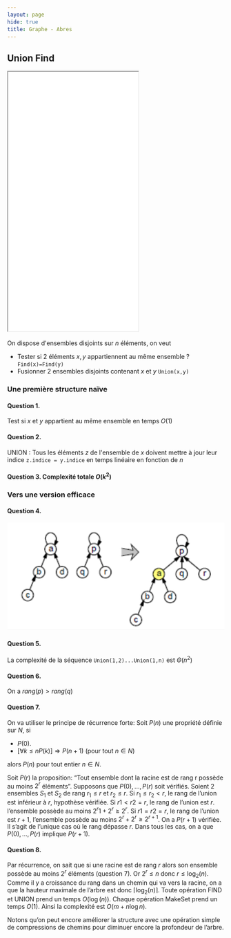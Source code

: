 ```yaml
--- 
layout: page
hide: true
title: Graphe - Abres
---
```


## <i class="fas fa-project-diagram"></i> Union Find

<iframe src="./img/UnionFindenoncés.pdf" height="600" width="60%"></iframe>

On dispose d'ensembles disjoints sur $n$ éléments, on veut

+ Tester si 2 éléments $x,y$ appartiennent au même ensemble ? `Find(x)=Find(y)`
+ Fusionner 2 ensembles disjoints contenant $x$ et $y$ `Union(x,y)`

### Une première structure naïve

#### Question 1.

Test si $x$ et $y$ appartient au même ensemble en temps $O(1)$

#### Question 2.

UNION : Tous les éléments $z$ de l'ensemble de $x$ doivent mettre à jour leur indice `z.indice = y.indice` en temps linéaire en fonction de $n$

#### Question 3. Complexité totale $O(k^2)$

### Vers une version efficace

#### Question 4.

![unionexec](./img/unionexec.png)

#### Question 5.

La complexité de la séquence `Union(1,2)...Union(1,n)` est $\Theta (n^2)$

#### Question 6.

On a $rang(p)>rang(q)$

#### Question 7.

On va utiliser le principe de récurrence forte: Soit $P(n)$ une propriété définie
sur $N$, si

* $P(0)$.
* $[\forall k\leq n P(k)] \Rightarrow P(n + 1)$ (pour tout $n \in N$)

alors $P(n)$ pour tout entier $n ∈ N$.

Soit $P(r)$ la proposition: “Tout ensemble dont la racine est de rang r possède au moins $2^r$ éléments”.
Supposons que $P(0),...,P(r)$ soit vérifiés. Soient 2 ensembles $S_1$ et $S_2$ de rang $r_1 \leq r$ et $r_2 \leq r$.
Si $r_1 \leq r_2 < r$, le rang de l’union est inférieur à $r$, hypothèse vérifiée.
Si $r1<r2=r$, le rang de l’union est $r$. l’ensemble possède au moins $2^r1+2^r \geq 2^r$.
Si $r1=r2=r$, le rang de l’union est $r+1$, l’ensemble possède au moins $2^r+2^r \geq 2^{r+1}$. On a $P(r+1)$ vérifiée. Il s’agit de l’unique cas où le rang dépasse $r$.
Dans tous les cas, on a que $P(0),...,P(r)$ implique $P(r+1)$.

#### Question 8.

Par récurrence, on sait que si une racine est de rang $r$ alors son ensemble possède au moins $2^r$ éléments (question 7). Or $2^r \leq n$ donc $r \leq \log_2(n)$. Comme il y a croissance du rang dans un chemin qui va vers la racine, on a que la hauteur maximale de l’arbre est donc $\lceil \log_2(n) \rceil$. Toute opération FIND et UNION prend un temps $O(\log(n))$. Chaque opération MakeSet prend un temps $O(1)$. Ainsi la complexité est $O(m+n \log n)$.

Notons qu’on peut encore améliorer la structure avec une opération simple de compressions de chemins pour diminuer encore la profondeur de l’arbre.
